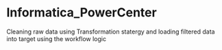 # Informatica_PowerCenter
Cleaning raw data using Transformation statergy and loading filtered data into target using the workflow logic
